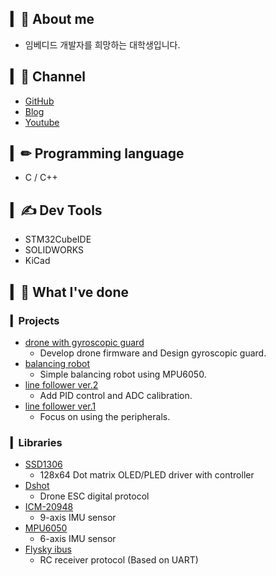 ## ▎🐣 About me 
* 임베디드 개발자를 희망하는 대학생입니다. 

## ▎🔔 Channel 
- [GitHub](https://github.com/mokhwasomssi)
- [Blog](https://mokhwasomssi.tistory.com/)
- [Youtube](https://www.youtube.com/channel/UCjLpy5cuPepSS_kRHBvJvzQ)

## ▎✏ Programming language 
* C / C++

## ▎✍ Dev Tools 
* STM32CubeIDE  
* SOLIDWORKS
* KiCad

## ▎📝 What I've done 

### ▎Projects 
* [drone with gyroscopic guard](https://github.com/mokhwasomssi/drone_with_gyroscopic_guard.git)
  - Develop drone firmware and Design gyroscopic guard.
* [balancing robot](https://github.com/mokhwasomssi/stm32_hal_balancing_bot.git)  
  - Simple balancing robot using MPU6050.
* [line follower ver.2](https://github.com/mokhwasomssi/stm32_hal_line_tracer.git)
  - Add PID control and ADC calibration.
* [line follower ver.1](https://github.com/mokhwasomssi/stm32_spl_line_tracer.git) 
  - Focus on using the peripherals.

### ▎Libraries
* [SSD1306](https://github.com/mokhwasomssi/stm32_hal_ssd1306.git)
  - 128x64 Dot matrix OLED/PLED driver with controller
* [Dshot](https://github.com/mokhwasomssi/stm32_hal_dshot.git)
  - Drone ESC digital protocol
* [ICM-20948](https://github.com/mokhwasomssi/stm32_hal_icm20948.git)
  - 9-axis IMU sensor
* [MPU6050](https://github.com/mokhwasomssi/stm32_hal_mpu6050.git)
  - 6-axis IMU sensor
* [Flysky ibus](https://github.com/mokhwasomssi/stm32_hal_flysky_ibus.git)
  - RC receiver protocol (Based on UART)
